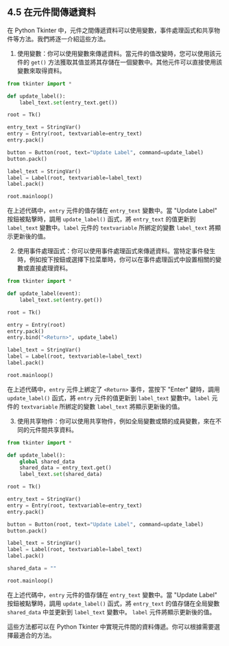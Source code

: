 ## 4.5 在元件間傳遞資料

在 Python Tkinter 中，元件之間傳遞資料可以使用變數，事件處理函式和共享物件等方法。我們將逐一介紹這些方法。

1. 使用變數：你可以使用變數來傳遞資料。當元件的值改變時，您可以使用該元件的 `get()` 方法獲取其值並將其存儲在一個變數中。其他元件可以直接使用該變數來取得資料。

```python
from tkinter import *

def update_label():
    label_text.set(entry_text.get())

root = Tk()

entry_text = StringVar()
entry = Entry(root, textvariable=entry_text)
entry.pack()

button = Button(root, text="Update Label", command=update_label)
button.pack()

label_text = StringVar()
label = Label(root, textvariable=label_text)
label.pack()

root.mainloop()
```

在上述代碼中，`entry` 元件的值存儲在 `entry_text` 變數中。當 "Update Label" 按鈕被點擊時，調用 `update_label()` 函式，將 `entry_text` 的值更新到 `label_text` 變數中。`label` 元件的 `textvariable` 所綁定的變數 `label_text` 將顯示更新後的值。

2. 使用事件處理函式：你可以使用事件處理函式來傳遞資料。當特定事件發生時，例如按下按鈕或選擇下拉菜單時，你可以在事件處理函式中設置相關的變數或直接處理資料。

```python
from tkinter import *

def update_label(event):
    label_text.set(entry.get())

root = Tk()

entry = Entry(root)
entry.pack()
entry.bind("<Return>", update_label)

label_text = StringVar()
label = Label(root, textvariable=label_text)
label.pack()

root.mainloop()
```

在上述代碼中，`entry` 元件上綁定了 `<Return>` 事件，當按下 "Enter" 鍵時，調用 `update_label()` 函式，將 `entry` 元件的值更新到 `label_text` 變數中。`label` 元件的 `textvariable` 所綁定的變數 `label_text` 將顯示更新後的值。

3. 使用共享物件：你可以使用共享物件，例如全局變數或類的成員變數，來在不同的元件間共享資料。

```python
from tkinter import *

def update_label():
    global shared_data
    shared_data = entry_text.get()
    label_text.set(shared_data)

root = Tk()

entry_text = StringVar()
entry = Entry(root, textvariable=entry_text)
entry.pack()

button = Button(root, text="Update Label", command=update_label)
button.pack()

label_text = StringVar()
label = Label(root, textvariable=label_text)
label.pack()

shared_data = ""

root.mainloop()
```

在上述代碼中，`entry` 元件的值存儲在 `entry_text` 變數中。當 "Update Label" 按鈕被點擊時，調用 `update_label()` 函式，將 `entry_text` 的值存儲在全局變數 `shared_data` 中並更新到 `label_text` 變數中。 `label` 元件將顯示更新後的值。

這些方法都可以在 Python Tkinter 中實現元件間的資料傳遞。你可以根據需要選擇最適合的方法。